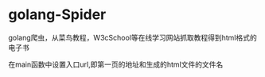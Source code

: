 # golang-Spider
golang爬虫，从菜鸟教程，W3cSchool等在线学习网站抓取教程得到html格式的电子书

在main函数中设置入口url,即第一页的地址和生成的html文件的文件名
